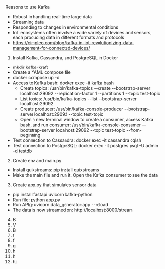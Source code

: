 Reasons to use Kafka
- Robust in handling real-time large data
- Streaming data
- Responding to changes in environmental conditions
- IoT ecosystems often involve a wide variety of devices and sensors, each producing data in different formats and protocols
- https://cimpleo.com/blog/kafka-in-iot-revolutionizing-data-management-for-connected-devices/

1. Install Kafka, Cassandra, and PostgreSQL in Docker
 - mkdir kafka-kraft
 - Create a YAML compose file
 - docker compose up -d
 - Access to Kafka bash: docker exec -it kafka bash
   - Create topics: /usr/bin/kafka-topics --create --bootstrap-server localhost:29092 --replication-factor 1 --partitions 1 --topic test-topic
   - List topics: /usr/bin/kafka-topics --list --bootstrap-server localhost:29092
   - Create producer: /usr/bin/kafka-console-producer --bootstrap-server localhost:29092 --topic test-topic
   - Open a new terminal window to create a consumer, access Kafka bash, and run consumer: /usr/bin/kafka-console-consumer --bootstrap-server localhost:29092 --topic test-topic --from-beginning
 - Test connection to Cassandra: docker exec -it cassandra cqlsh
 - Test connection to PostgreSQL: docker exec -it postgres psql -U admin -d testdb
2. Create env and main.py
 - Install quixstreams: pip install quixstreams
 - Make the main file and run it. Open the Kafka consumer to see the data
3. Create app.py that simulates sensor data
 - pip install fastapi uvicorn kafka-python
 - Run file: python app.py
 - Run APIg: uvicorn data_generator:app --reload
 - The data is now streamed on: http://localhost:8000/stream
4. B
5. V
6. B
7. f
8. f
9. g
10. h
11. h
12. hj
